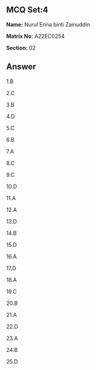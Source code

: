 ## MCQ Set:4 

**Name:** Nurul Erina binti Zainuddin

**Matrix No:** A22EC0254

**Section:** 02

## Answer
1.B

2.C

3.B

4.D

5.C

6.B

7.A

8.C

9.C

10.D

11.A

12.A

13.D

14.B

15.D

16.A

17.D

18.A

19.C

20.B

21.A

22.D

23.A

24.B

25.D





